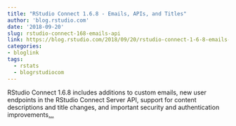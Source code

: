```yaml
---
title: "RStudio Connect 1.6.8 - Emails, APIs, and Titles"
author: 'blog.rstudio.com'
date: '2018-09-20'
slug: rstudio-connect-168-emails-api
link: https://blog.rstudio.com/2018/09/20/rstudio-connect-1-6-8-emails-apis-and-titles/
categories:
- bloglink
tags:
  - rstats
  - blogrstudiocom
---
```


RStudio Connect 1.6.8 includes additions to custom emails, new user endpoints in the RStudio Connect Server API, support for content descriptions and title changes, and important security and authentication improvements[... <i class="fas fa-external-link-alt"></i>](https://blog.rstudio.com/2018/09/20/rstudio-connect-1-6-8-emails-apis-and-titles/)

